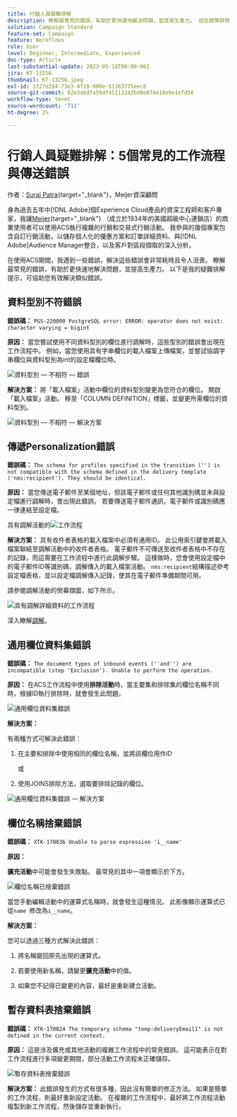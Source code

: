 ```yaml
---
title: 行銷人員疑難排解
description: 瞭解最常見的錯誤，有助於更快速地解決問題，並提高生產力。 這些故障排除提示可幫助您有效地解決發生的類似錯誤。
solution: Campaign Standard
feature-set: Campaign
feature: Workflows
role: User
level: Beginner, Intermediate, Experienced
doc-type: Article
last-substantial-update: 2023-05-18T00:00:00Z
jira: KT-13256
thumbnail: KT-13256.jpeg
exl-id: 1f27e284-73e3-4f28-988e-51163775eec8
source-git-commit: 02e3a6dfa59df45113242bd8e874e18e9e1efd58
workflow-type: tm+mt
source-wordcount: '711'
ht-degree: 2%

---
```


# 行銷人員疑難排解：5個常見的工作流程與傳送錯誤

作者：[Suraj Patra](https://www.linkedin.com/in/suraj-p-51612053/){target="_blank"}，Meijer資深顧問

身為過去五年中[!DNL Adobe]個Experience Cloud產品的資深工程師和客戶專家，我讓[Meijer](https://www.meijer.com/){target="_blank"} （成立於1934年的美國超級中心連鎖店）的商業使用者可以使用ACS執行複雜的行銷和交易式行銷活動。 我參與的幾個專案包含自訂行銷活動，以儲存個人化的優惠方案和訂單詳細資料、與[!DNL Adobe]Audience Manager整合，以及客戶對區段擷取的深入分析。

在使用ACS期間，我遇到一些錯誤，解決這些錯誤會非常耗時且令人沮喪。 瞭解最常見的錯誤，有助於更快速地解決問題，並提高生產力。 以下是我的疑難排解提示，可協助您有效解決類似錯誤。

## 資料型別不符錯誤

**錯誤碼：**
`PGS-220000 PostgreSQL error: ERROR: operator does not exist: character varying = bigint`

**原因：**
當您嘗試使用不同資料型別的欄位進行調解時，這些型別的錯誤會出現在工作流程中。 例如，當您使用具有字串欄位的載入檔案上傳檔案，並嘗試協調字串欄位與資料型別為int的設定檔欄位時。

![資料型別 — 不相符 — 錯誤](/help/_assets/kt-13256/data-type-mismatch.png)

**解決方案：**
將「載入檔案」活動中欄位的資料型別變更為您符合的欄位。 開啟「載入檔案」活動。 移至「COLUMN DEFINITION」標籤，並變更所需欄位的資料型別。


![資料型別 — 不相符 — 解決方案](/help/_assets/kt-13256/data-type-mismatch-solution.png)

## 傳遞Personalization錯誤

**錯誤碼：**
`The schema for profiles specified in the transition ('') is not compatible with the schema defined in the delivery template ('nms:recipient'). They should be identical.`

**原因：**
當您傳送電子郵件至某個地址，但該電子郵件或任何其他識別碼並未與設定檔進行調解時，會出現此錯誤。 若要傳送電子郵件通訊，電子郵件或識別碼應一律連結至設定檔。

具有調解活動的![工作流程](/help/_assets/kt-13256/del-persn-error-wf.png)

**解決方案：**
具有收件者表格的載入檔案中必須有通用ID。 此公用索引鍵會將載入檔案聯結至調解活動中的收件者表格。 電子郵件不可傳送至收件者表格中不存在的記錄，而這需要在工作流程中進行此調解步驟。 這樣做時，您會使用設定檔中的電子郵件ID等識別碼，調解傳入的載入檔案活動。 `nms:recipient`結構描述參考設定檔表格，並以設定檔調解傳入記錄，使其在電子郵件準備期間可用。

請參閱調解活動的熒幕擷圖，如下所示。

![具有調解詳細資料的工作流程](/help/_assets/kt-13256/del-persn-error-wf-solution.png)

深入瞭解[調解](https://experienceleague.adobe.com/docs/campaign-standard/using/managing-processes-and-data/data-management-activities/reconciliation.html?lang=zh-Hant)。

## 通用欄位資料集錯誤

**錯誤碼：**
`The document types of inbound events (''and'') are incompatible (step 'Exclusion'). Unable to perform the operation. `

**原因：**
在ACS工作流程中使用&#x200B;**排除活動**&#x200B;時，當主要集和排除集的欄位名稱不同時，根據ID執行排除時，就會發生此問題。


![通用欄位資料集錯誤](/help/_assets/kt-13256/dataset-error.png)

**解決方案：**

有兩種方式可解決此錯誤：

1. 在主要和排除中使用相同的欄位名稱，並將該欄位用作ID

   或

2. 使用JOINS排除方法，選取要排除記錄的欄位。

![通用欄位資料集錯誤 — 解決方案](/help/_assets/kt-13256/dataset-error-solution.png)

## 欄位名稱捨棄錯誤

**錯誤碼：**
`XTK-170036 Unable to parse expression 'i__name'`

**原因：**

**擴充活動**&#x200B;中可能會發生失敗點。 最常見的其中一項會顯示於下方。

![欄位名稱已捨棄錯誤](/help/_assets/kt-13256/field-name-dropped-error.png)

當您手動編輯活動中的運算式名稱時，就會發生這種情況。 此影像顯示運算式已從`name `修改為`i__name`。

**解決方案：**

您可以透過三種方式解決此錯誤：

1. 將名稱變回原先出現的運算式。

2. 若要使用新名稱，請變更&#x200B;**擴充活動**&#x200B;中的值。

3. 如果您不記得已變更的內容，最好是重新建立活動。

## 暫存資料表捨棄錯誤 

**錯誤碼：**
`XTK-170024 The temporary schema "temp:deliveryEmail1" is not defined in the current context.`

**原因：**
這是涉及擴充或其他活動的複雜工作流程中的常見錯誤。 這可能表示在對工作流程進行多項變更期間，部分活動工作流程未正確儲存。

![暫存資料表捨棄錯誤](/help/_assets/kt-13256/temp-table-dropped-error.png)

**解決方案：**
此錯誤發生的方式有很多種，因此沒有簡單的修正方法。 如果是簡單的工作流程，則最好重新設定活動。 在複雜的工作流程中，最好將工作流程活動複製到新工作流程，然後儲存並重新執行。
